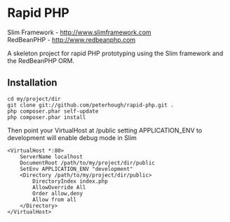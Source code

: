 Rapid PHP
=========

Slim Framework - http://www.slimframework.com  
RedBeanPHP - http://www.redbeanphp.com

A skeleton project for rapid PHP prototyping using the Slim framework and the RedBeanPHP ORM.

Installation
------------
    cd my/project/dir
    git clone git://github.com/peterhough/rapid-php.git .
    php composer.phar self-update
    php composer.phar install

Then point your VirtualHost at /public setting APPLICATION_ENV to development will enable debug mode in Slim

    <VirtualHost *:80>
        ServerName localhost
        DocumentRoot /path/to/my/project/dir/public
        SetEnv APPLICATION_ENV "development"
        <Directory /path/to/my/project/dir/public>
            DirectoryIndex index.php
            AllowOverride All
            Order allow,deny
            Allow from all
        </Directory>
    </VirtualHost>